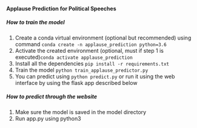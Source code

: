 #### Applause Prediction for Political Speeches

##### How to train the model
1. Create a conda virtual environment (optional but recommended) using command `conda create -n applause_prediction python=3.6`
2. Activate the created environment (optional, must if step 1 is executed)`conda activate applause_prediction`
3. Install all the dependencies `pip install -r requirements.txt`
4. Train the model `python train_applause_predictor.py`
5. You can predict using `python predict.py` or run it using the web interface by using the flask app described below

##### How to predict through the website
1. Make sure the model is saved in the model directory
2. Run app.py using python3 
